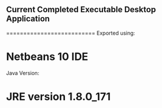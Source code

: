 Current Completed Executable Desktop Application
------------------------------------------------

==========================
Exported using:

Netbeans 10 IDE
==========================
Java Version:

JRE version 1.8.0_171
==========================